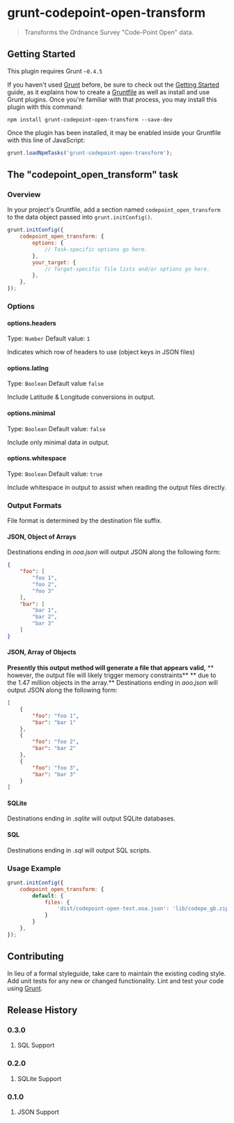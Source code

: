 # grunt-codepoint-open-transform

> Transforms the Ordnance Survey "Code-Point Open" data.

## Getting Started
This plugin requires Grunt `~0.4.5`

If you haven't used [Grunt](http://gruntjs.com/) before, be sure to check out the [Getting Started](http://gruntjs.com/getting-started) guide, as it explains how to create a [Gruntfile](http://gruntjs.com/sample-gruntfile) as well as install and use Grunt plugins. Once you're familiar with that process, you may install this plugin with this command:

```shell
npm install grunt-codepoint-open-transform --save-dev
```

Once the plugin has been installed, it may be enabled inside your Gruntfile with this line of JavaScript:

```js
grunt.loadNpmTasks('grunt-codepoint-open-transform');
```

## The "codepoint_open_transform" task

### Overview
In your project's Gruntfile, add a section named `codepoint_open_transform` to the data object passed into `grunt.initConfig()`.

```js
grunt.initConfig({
    codepoint_open_transform: {
        options: {
            // Task-specific options go here.
        },
        your_target: {
            // Target-specific file lists and/or options go here.
        },
    },
});
```

### Options

#### options.headers
Type: `Number`
Default value: `1`

Indicates which row of headers to use (object keys in JSON files)

#### options.latlng
Type: `Boolean`
Default value `false`

Include Latitude & Longitude conversions in output.

#### options.minimal
Type: `Boolean`
Default value: `false`

Include only minimal data in output.

#### options.whitespace
Type: `Boolean`
Default value: `true`

Include whitespace in output to assist when reading the output files directly.

### Output Formats
File format is determined by the destination file suffix.

#### JSON, Object of Arrays
Destinations ending in *ooa.json* will output JSON along the following form:
```json
{
    "foo": [
        "foo 1",
        "foo 2",
        "foo 3"
    ],
    "bar": [
        "bar 1",
        "bar 2",
        "bar 3"
    ]
}
```

#### JSON, Array of Objects
**Presently this output method will generate a file that appears valid,**
** however, the output file will likely trigger memory constraints**
** due to the 1.47 million objects in the array.**
Destinations ending in *aoo.json* will output JSON along the following form:
```json
[
    {
        "foo": "foo 1",
        "bar": "bar 1"
    },
    {
        "foo": "foo 2",
        "bar": "bar 2"
    },
    {
        "foo": "foo 3",
        "bar": "bar 3"
    }
]
```

#### SQLite
Destinations ending in *.sqlite* will output SQLite databases.

#### SQL
Destinations ending in *.sql* will output SQL scripts.

### Usage Example
```js
grunt.initConfig({
    codepoint_open_transform: {
        default: {
            files: {
                'dist/codepoint-open-test.ooa.json': 'lib/codepo_gb.zip'
            }
        }
    },
});
```

## Contributing
In lieu of a formal styleguide, take care to maintain the existing coding style. Add unit tests for any new or changed functionality. Lint and test your code using [Grunt](http://gruntjs.com/).

## Release History

### 0.3.0
1) SQL Support

### 0.2.0
1) SQLite Support

### 0.1.0
1) JSON Support
